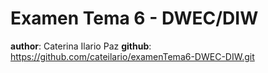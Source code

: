 # Examen Tema 6 - DWEC/DIW

**author**: Caterina Ilario Paz
**github**: https://github.com/cateilario/examenTema6-DWEC-DIW.git
